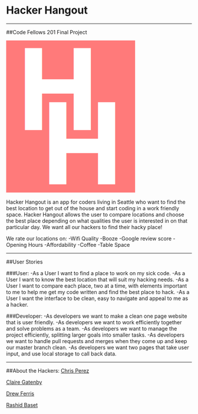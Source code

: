 # Hacker Hangout
***

##Code Fellows 201 Final Project

![alt text](img/HackerHangoutLogo.png)

Hacker Hangout is an app for coders living in Seattle who want to find the best location to get out of the house and start coding in a work friendly space. Hacker Hangout allows the user to compare locations and choose the best place depending on what qualities the user is interested in on that particular day. We want all our hackers to find their hacky place!

We rate our locations on:
-Wifi Quality
-Booze
-Google review score
-Opening Hours
-Affordability
-Coffee
-Table Space

***

##User Stories

###User:
-As a User I want to find a place to work on my sick code.
-As a User I want to know the best location that will suit my hacking needs.
-As a User I want to compare each place, two at a time, with elements important to me to help me get my code written and find the best place to hack.
-As a User I want the interface to be clean, easy to navigate and appeal to me as a hacker.

###Developer:
-As developers we want to make a clean one page website that is user friendly.
-As developers we want to work efficiently together and solve problems as a team.
-As developers we want to manage the project efficiently, splitting larger goals into smaller tasks.
-As developers we want to handle pull requests and merges when they come up and keep our master branch clean.
-As developers we want two pages that take user input, and use local storage to call back data.

***

##About the Hackers:
[Chris Perez](https://github.com/ckperez)

[Claire Gatenby](https://github.com/clair3st)

[Drew Ferris](https://github.com/drewferris)

[Rashid Baset](https://github.com/rashidbaset)
